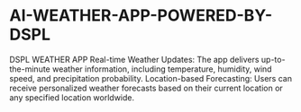 # AI-WEATHER-APP-POWERED-BY-DSPL
DSPL WEATHER APP Real-time Weather Updates: The app delivers up-to-the-minute weather information, including temperature, humidity, wind speed, and precipitation probability.  Location-based Forecasting: Users can receive personalized weather forecasts based on their current location or any specified location worldwide.
